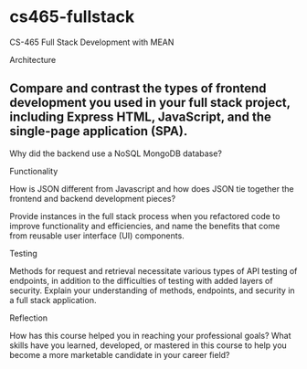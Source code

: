 # cs465-fullstack
CS-465 Full Stack Development with MEAN

Architecture

Compare and contrast the types of frontend development you used in your full stack project, including Express HTML, JavaScript, and the single-page application (SPA).
- 

Why did the backend use a NoSQL MongoDB database?

Functionality

How is JSON different from Javascript and how does JSON tie together the frontend and backend development pieces?


Provide instances in the full stack process when you refactored code to improve functionality and efficiencies, and name the benefits that come from reusable user interface (UI) components.


Testing

Methods for request and retrieval necessitate various types of API testing of endpoints, in addition to the difficulties of testing with added layers of security. Explain your understanding of methods, endpoints, and security in a full stack application.


Reflection

How has this course helped you in reaching your professional goals? What skills have you learned, developed, or mastered in this course to help you become a more marketable candidate in your career field?
